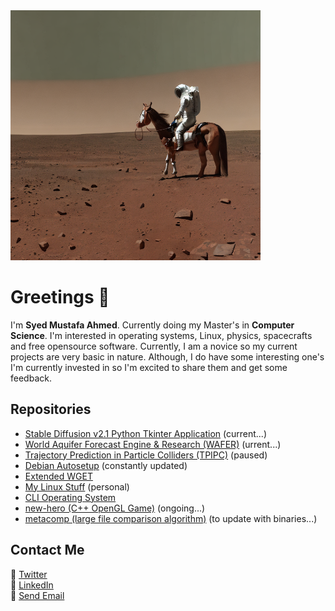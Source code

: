<img src="https://raw.githubusercontent.com/SyedMustafaAhmad/sdf-tkinter/main/output/sample-image.png" style="width: 400px; max-width: 100%; height: auto" title="Click to enlarge picture" />
</br>

# Greetings 👋
I'm **Syed Mustafa Ahmed**. Currently doing my Master's in **Computer Science**. I'm interested in operating systems, Linux, physics, spacecrafts and free opensource software. Currently, I am a novice so my current projects are very basic in nature. Although, I do have some interesting one's I'm currently invested in so I'm excited to share them and get some feedback.

## Repositories
- [Stable Diffusion v2.1 Python Tkinter Application](https://github.com/SyedMustafaAhmad/sdf-tkinter) (current...)
- [World Aquifer Forecast Engine & Research (WAFER)](https://github.com/SyedMustafaAhmad/WAFER) (urrent...)
- [Trajectory Prediction in Particle Colliders (TPIPC)](https://github.com/SyedMustafaAhmad/TPIPC) (paused)
- [Debian Autosetup](https://github.com/SyedMustafaAhmad/debian-autosetup) (constantly updated)
- [Extended WGET](https://github.com/SyedMustafaAhmad/extwget)
- [My Linux Stuff](https://github.com/SyedMustafaAhmad/linux-stuff) (personal)
- [CLI Operating System](https://github.com/SyedMustafaAhmad/OS)
- [new-hero (C++ OpenGL Game)](https://github.com/SyedMustafaAhmad/new_hero) (ongoing...)
- [metacomp (large file comparison algorithm)](https://github.com/SyedMustafaAhmad/metacomp) (to update with binaries...)

## Contact Me
:link: [Twitter](https://twitter.com/SMustafaAhmad) </br>
:link: [LinkedIn](https://www.linkedin.com/in/syedmustafaahmad/) </br>
:email: <a href = "mailto: syedmustafaahmad@gmail.com">Send Email</a>

